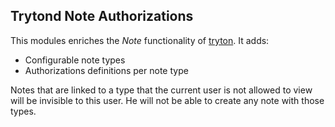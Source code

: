 ## Trytond Note Authorizations

This modules enriches the *Note* functionality of
[tryton](http://www.tryton.org). It adds:
- Configurable note types
- Authorizations definitions per note type

Notes that are linked to a type that the current user is not allowed to view
will be invisible to this user. He will not be able to create any note with
those types.
